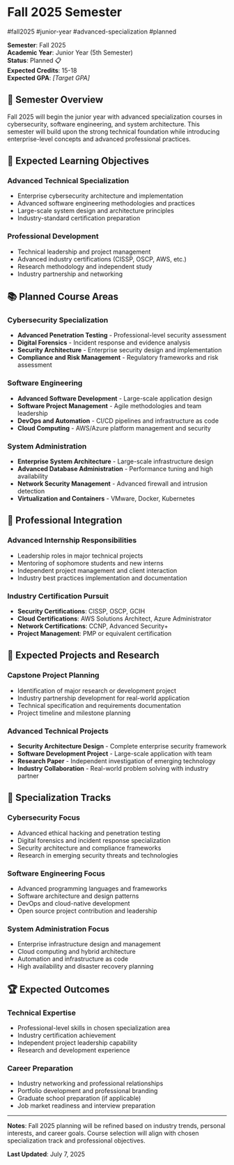 # Fall 2025 Semester

#fall2025 #junior-year #advanced-specialization #planned

**Semester**: Fall 2025  
**Academic Year**: Junior Year (5th Semester)  
**Status**: Planned 📋  
**Expected Credits**: 15-18  
**Expected GPA**: _[Target GPA]_

## 📖 Semester Overview

Fall 2025 will begin the junior year with advanced specialization courses in cybersecurity, software engineering, and system architecture. This semester will build upon the strong technical foundation while introducing enterprise-level concepts and advanced professional practices.

## 🎯 Expected Learning Objectives

### Advanced Technical Specialization
- Enterprise cybersecurity architecture and implementation
- Advanced software engineering methodologies and practices
- Large-scale system design and architecture principles
- Industry-standard certification preparation

### Professional Development
- Technical leadership and project management
- Advanced industry certifications (CISSP, OSCP, AWS, etc.)
- Research methodology and independent study
- Industry partnership and networking

## 📚 Planned Course Areas

### Cybersecurity Specialization
- **Advanced Penetration Testing** - Professional-level security assessment
- **Digital Forensics** - Incident response and evidence analysis
- **Security Architecture** - Enterprise security design and implementation
- **Compliance and Risk Management** - Regulatory frameworks and risk assessment

### Software Engineering
- **Advanced Software Development** - Large-scale application design
- **Software Project Management** - Agile methodologies and team leadership
- **DevOps and Automation** - CI/CD pipelines and infrastructure as code
- **Cloud Computing** - AWS/Azure platform management and security

### System Administration
- **Enterprise System Architecture** - Large-scale infrastructure design
- **Advanced Database Administration** - Performance tuning and high availability
- **Network Security Management** - Advanced firewall and intrusion detection
- **Virtualization and Containers** - VMware, Docker, Kubernetes

## 💼 Professional Integration

### Advanced Internship Responsibilities
- Leadership roles in major technical projects
- Mentoring of sophomore students and new interns
- Independent project management and client interaction
- Industry best practices implementation and documentation

### Industry Certification Pursuit
- **Security Certifications**: CISSP, OSCP, GCIH
- **Cloud Certifications**: AWS Solutions Architect, Azure Administrator
- **Network Certifications**: CCNP, Advanced Security+
- **Project Management**: PMP or equivalent certification

## 🔬 Expected Projects and Research

### Capstone Project Planning
- Identification of major research or development project
- Industry partnership development for real-world application
- Technical specification and requirements documentation
- Project timeline and milestone planning

### Advanced Technical Projects
- **Security Architecture Design** - Complete enterprise security framework
- **Software Development Project** - Large-scale application with team
- **Research Paper** - Independent investigation of emerging technology
- **Industry Collaboration** - Real-world problem solving with industry partner

## 🎯 Specialization Tracks

### Cybersecurity Focus
- Advanced ethical hacking and penetration testing
- Digital forensics and incident response specialization
- Security architecture and compliance frameworks
- Research in emerging security threats and technologies

### Software Engineering Focus
- Advanced programming languages and frameworks
- Software architecture and design patterns
- DevOps and cloud-native development
- Open source project contribution and leadership

### System Administration Focus
- Enterprise infrastructure design and management
- Cloud computing and hybrid architecture
- Automation and infrastructure as code
- High availability and disaster recovery planning

## 🏆 Expected Outcomes

### Technical Expertise
- Professional-level skills in chosen specialization area
- Industry certification achievement
- Independent project leadership capability
- Research and development experience

### Career Preparation
- Industry networking and professional relationships
- Portfolio development and professional branding
- Graduate school preparation (if applicable)
- Job market readiness and interview preparation

---

**Notes**: Fall 2025 planning will be refined based on industry trends, personal interests, and career goals. Course selection will align with chosen specialization track and professional objectives.

**Last Updated**: July 7, 2025
